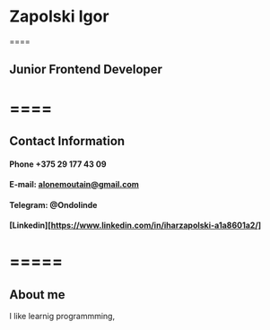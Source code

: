# Zapolski Igor
====
## Junior Frontend Developer
====
====
## Contact Information
#### Phone +375 29 177 43 09
#### E-mail: alonemoutain@gmail.com
#### Telegram: @Ondolinde
#### [Linkedin][https://www.linkedin.com/in/iharzapolski-a1a8601a2/]
=====
=====
## About me


I like learnig programmming, 


